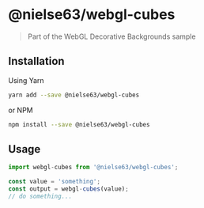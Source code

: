 
# @nielse63/webgl-cubes

> Part of the WebGL Decorative Backgrounds sample

## Installation

Using Yarn
```bash
yarn add --save @nielse63/webgl-cubes
```

or NPM
```bash
npm install --save @nielse63/webgl-cubes
```

## Usage

```js
import webgl-cubes from '@nielse63/webgl-cubes';

const value = 'something';
const output = webgl-cubes(value);
// do something...
```
    